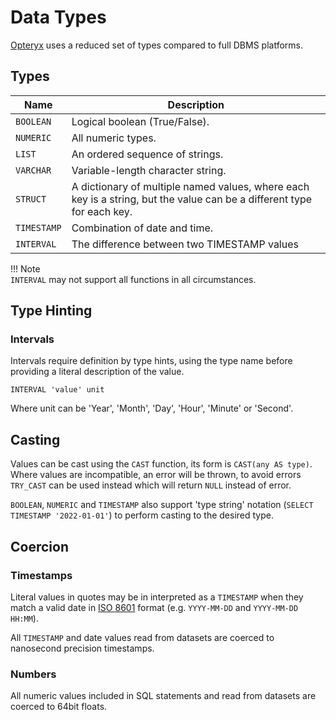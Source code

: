 # Data Types

[Opteryx](https://github.com/mabel-dev/opteryx) uses a reduced set of types compared to full DBMS platforms.

## Types

Name        | Description
----------- | --------------
`BOOLEAN`   | Logical boolean (True/False).
`NUMERIC`   | All numeric types.
`LIST`      | An ordered sequence of strings.
`VARCHAR`   | Variable-length character string.
`STRUCT`    | A dictionary of multiple named values, where each key is a string, but the value can be a different type for each key.
`TIMESTAMP` | Combination of date and time.
`INTERVAL`  | The difference between two TIMESTAMP values

!!! Note  
    `INTERVAL` may not support all functions in all circumstances.  

## Type Hinting

### Intervals

Intervals require definition by type hints, using the type name before providing a literal description of the value.

~~~
INTERVAL 'value' unit
~~~

Where unit can be 'Year', 'Month', 'Day', 'Hour', 'Minute' or 'Second'.

## Casting

Values can be cast using the `CAST` function, its form is `CAST(any AS type)`. Where values are incompatible, an error will be thrown, to avoid errors `TRY_CAST` can be used instead which will return `NULL` instead of error.

`BOOLEAN`, `NUMERIC` and `TIMESTAMP` also support 'type string' notation (`SELECT TIMESTAMP '2022-01-01'`) to perform casting to the desired type.

## Coercion

### Timestamps

Literal values in quotes may be in interpreted as a `TIMESTAMP` when they match a valid date in [ISO 8601](https://www.iso.org/iso-8601-date-and-time-format.html)  format (e.g. `YYYY-MM-DD` and `YYYY-MM-DD HH:MM`).

All `TIMESTAMP` and date values read from datasets are coerced to nanosecond precision timestamps.

### Numbers

All numeric values included in SQL statements and read from datasets are coerced to 64bit floats.